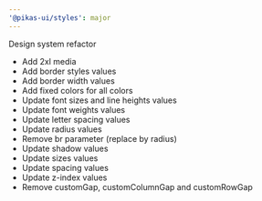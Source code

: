 ```yaml
---
'@pikas-ui/styles': major
---
```


Design system refactor
- Add 2xl media
- Add border styles values
- Add border width values
- Add fixed colors for all colors
- Update font sizes and line heights values
- Update font weights values
- Update letter spacing values
- Update radius values
- Remove br parameter (replace by radius)
- Update shadow values
- Update sizes values
- Update spacing values
- Update z-index values
- Remove customGap, customColumnGap and customRowGap